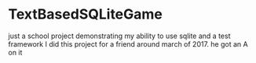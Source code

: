 # TextBasedSQLiteGame
just a school project demonstrating my ability to use sqlite and a test framework
I did this project for a friend around march of 2017. he got an A on it
